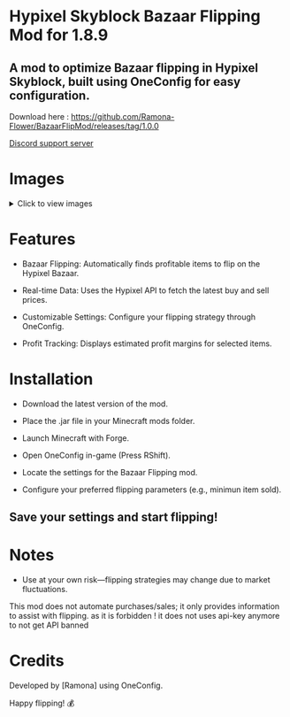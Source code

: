 # Hypixel Skyblock Bazaar Flipping Mod for 1.8.9

## A mod to optimize Bazaar flipping in Hypixel Skyblock, built using OneConfig for easy configuration.

Download here : https://github.com/Ramona-Flower/BazaarFlipMod/releases/tag/1.0.0

[Discord support server](https://discord.gg/QVJ63F2AaN)

# Images 

<details>
  <summary>Click to view images</summary>

  ![2025-02-04_11 19 49](https://github.com/user-attachments/assets/610fd66c-f3bd-4597-b4cd-1004c22ef0b7)
  ![2025-02-04_11 22 13](https://github.com/user-attachments/assets/0e0761bd-8fb0-47c0-adc7-16c969660838)


</details>


# Features

- Bazaar Flipping: Automatically finds profitable items to flip on the Hypixel Bazaar.

- Real-time Data: Uses the Hypixel API to fetch the latest buy and sell prices.

- Customizable Settings: Configure your flipping strategy through OneConfig.

- Profit Tracking: Displays estimated profit margins for selected items.

# Installation

- Download the latest version of the mod.

- Place the .jar file in your Minecraft mods folder.

- Launch Minecraft with Forge. 

- Open OneConfig in-game (Press RShift).

- Locate the settings for the Bazaar Flipping mod.

- Configure your preferred flipping parameters (e.g., minimun item sold).

## Save your settings and start flipping!

# Notes

- Use at your own risk—flipping strategies may change due to market fluctuations.

This mod does not automate purchases/sales; it only provides information to assist with flipping. as it is forbidden ! it does not uses api-key anymore to not get API banned

# Credits

Developed by [Ramona] using OneConfig.

Happy flipping! 💰

